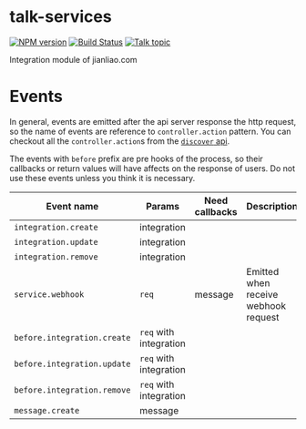 talk-services
===

[![NPM version][npm-image]][npm-url]
[![Build Status][travis-image]][travis-url]
[![Talk topic][talk-image]][talk-url]

Integration module of jianliao.com

# Events

In general, events are emitted after the api server response the http request, so the name of events are reference to `controller.action` pattern. You can checkout all the `controller.action`s from the [`discover` api](https://talk.ai/v1/discover).

The events with `before` prefix are pre hooks of the process, so their callbacks or return values will have affects on the response of users. Do not use these events unless you think it is necessary.

| Event name                   | Params                       | Need callbacks           | Description                          |
|------------------------------|------------------------------|--------------------------|--------------------------------------|
| `integration.create`         | integration                  |                          |                                      |
| `integration.update`         | integration                  |                          |                                      |
| `integration.remove`         | integration                  |                          |                                      |
| `service.webhook`            | `req`                        | message                  | Emitted when receive webhook request |
| `before.integration.create`  | `req` with integration       |                          |                                      |
| `before.integration.update`  | `req` with integration       |                          |                                      |
| `before.integration.remove`  | `req` with integration       |                          |                                      |
| `message.create`             | message                      |                          |                                      |

[npm-url]: https://npmjs.org/package/talk-services
[npm-image]: http://img.shields.io/npm/v/talk-services.svg

[travis-url]: https://travis-ci.org/teambition/talk-services
[travis-image]: http://img.shields.io/travis/teambition/talk-services.svg

[talk-url]: https://guest.talk.ai/rooms/4f5dc4b04w
[talk-image]: https://img.shields.io/talk/t/4f5dc4b04w.svg
